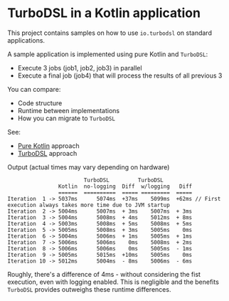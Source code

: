 # TurboDSL in a Kotlin application

This project contains samples on how to use `io.turbodsl` on standard applications.

A sample application is implemented using pure Kotlin and `TurboDSL`:
- Execute 3 jobs (job1, job2, job3) in parallel
- Execute a final job (job4) that will process the results of all previous 3

You can compare:
- Code structure
- Runtime between implementations
- How you can migrate to `TurboDSL`

See:
- [Pure Kotlin](src/main/kotlin/MainKotlin.kt) approach
- [TurboDSL](src/main/kotlin/MainTurboDSL.kt) approach

Output (actual times may vary depending on hardware)
```text
                        TurboDSL         TurboDSL
                Kotlin  no-logging  Diff  w/logging   Diff
                ======  ==========  ===== =========  =====  
Iteration  1 -> 5037ms      5074ms  +37ms    5099ms  +62ms // First execution always takes more time due to JVM startup
Iteration  2 -> 5004ms      5007ms  + 3ms    5007ms  + 3ms  
Iteration  3 -> 5004ms      5008ms  + 4ms    5012ms  + 8ms
Iteration  4 -> 5003ms      5008ms  + 5ms    5008ms  + 5ms
Iteration  5 -> 5005ms      5008ms  + 3ms    5005ms    0ms
Iteration  6 -> 5004ms      5006ms  + 1ms    5005ms  + 1ms
Iteration  7 -> 5006ms      5006ms    0ms    5008ms  + 2ms
Iteration  8 -> 5006ms      5006ms    0ms    5005ms  - 1ms
Iteration  9 -> 5005ms      5015ms  +10ms    5005ms    0ms
Iteration 10 -> 5012ms      5004ms  - 8ms    5006ms  - 6ms
```
Roughly, there's a difference of 4ms - without considering the fist execution, even with logging enabled.
This is negligible and the benefits `TurboDSL` provides outweighs these runtime differences.
